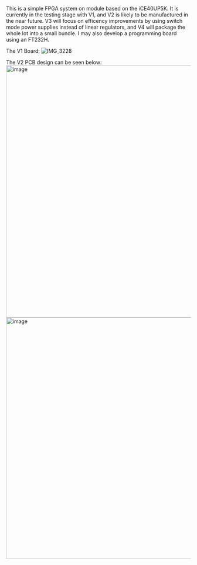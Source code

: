 This is a simple FPGA system on module based on the iCE40UP5K. It is currently in the testing stage with V1, and V2 is likely to be manufactured in the near future. V3 will focus on efficency improvements by using switch mode power supplies instead of linear regulators, and V4 will package the whole lot into a small bundle.
I may also develop a programming board using an FT232H. 

The V1 Board:
![IMG_3228](https://github.com/Tobi-McKellar/iCE40UP5k_Breakout/assets/109800333/aefcc8c5-d4c3-401b-9e8b-e29f7962f2f3)


The V2 PCB design can be seen below:
<img width="688" alt="image" src="https://github.com/Tobi-McKellar/iCE40UP5k_Breakout/assets/109800333/13d65a5a-ac65-41ae-b0d8-bd069209ebe4">
<img width="659" alt="image" src="https://github.com/Tobi-McKellar/iCE40UP5k_Breakout/assets/109800333/38895b82-6aab-4b51-bcdf-21bf8be66d54">
